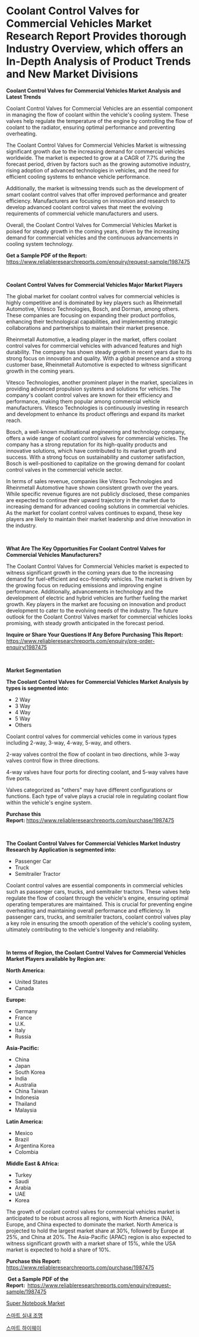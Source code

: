 <p><h1>Coolant Control Valves for Commercial Vehicles Market Research Report Provides thorough Industry Overview, which offers an In-Depth Analysis of Product Trends and New Market Divisions</h1></p><p><strong>Coolant Control Valves for Commercial Vehicles Market Analysis and Latest Trends</strong></p>
<p><p>Coolant Control Valves for Commercial Vehicles are an essential component in managing the flow of coolant within the vehicle's cooling system. These valves help regulate the temperature of the engine by controlling the flow of coolant to the radiator, ensuring optimal performance and preventing overheating.</p><p>The Coolant Control Valves for Commercial Vehicles Market is witnessing significant growth due to the increasing demand for commercial vehicles worldwide. The market is expected to grow at a CAGR of 7.7% during the forecast period, driven by factors such as the growing automotive industry, rising adoption of advanced technologies in vehicles, and the need for efficient cooling systems to enhance vehicle performance.</p><p>Additionally, the market is witnessing trends such as the development of smart coolant control valves that offer improved performance and greater efficiency. Manufacturers are focusing on innovation and research to develop advanced coolant control valves that meet the evolving requirements of commercial vehicle manufacturers and users.</p><p>Overall, the Coolant Control Valves for Commercial Vehicles Market is poised for steady growth in the coming years, driven by the increasing demand for commercial vehicles and the continuous advancements in cooling system technology.</p></p>
<p><strong>Get a Sample PDF of the Report:&nbsp;</strong> <a href="https://www.reliableresearchreports.com/enquiry/request-sample/1987475">https://www.reliableresearchreports.com/enquiry/request-sample/1987475</a></p>
<p>&nbsp;</p>
<p><strong>Coolant Control Valves for Commercial Vehicles Major Market Players</strong></p>
<p><p>The global market for coolant control valves for commercial vehicles is highly competitive and is dominated by key players such as Rheinmetall Automotive, Vitesco Technologies, Bosch, and Dorman, among others. These companies are focusing on expanding their product portfolios, enhancing their technological capabilities, and implementing strategic collaborations and partnerships to maintain their market presence.</p><p>Rheinmetall Automotive, a leading player in the market, offers coolant control valves for commercial vehicles with advanced features and high durability. The company has shown steady growth in recent years due to its strong focus on innovation and quality. With a global presence and a strong customer base, Rheinmetall Automotive is expected to witness significant growth in the coming years.</p><p>Vitesco Technologies, another prominent player in the market, specializes in providing advanced propulsion systems and solutions for vehicles. The company's coolant control valves are known for their efficiency and performance, making them popular among commercial vehicle manufacturers. Vitesco Technologies is continuously investing in research and development to enhance its product offerings and expand its market reach.</p><p>Bosch, a well-known multinational engineering and technology company, offers a wide range of coolant control valves for commercial vehicles. The company has a strong reputation for its high-quality products and innovative solutions, which have contributed to its market growth and success. With a strong focus on sustainability and customer satisfaction, Bosch is well-positioned to capitalize on the growing demand for coolant control valves in the commercial vehicle sector.</p><p>In terms of sales revenue, companies like Vitesco Technologies and Rheinmetall Automotive have shown consistent growth over the years. While specific revenue figures are not publicly disclosed, these companies are expected to continue their upward trajectory in the market due to increasing demand for advanced cooling solutions in commercial vehicles. As the market for coolant control valves continues to expand, these key players are likely to maintain their market leadership and drive innovation in the industry.</p></p>
<p>&nbsp;</p>
<p><strong>What Are The Key Opportunities For Coolant Control Valves for Commercial Vehicles Manufacturers?</strong></p>
<p><p>The Coolant Control Valves for Commercial Vehicles market is expected to witness significant growth in the coming years due to the increasing demand for fuel-efficient and eco-friendly vehicles. The market is driven by the growing focus on reducing emissions and improving engine performance. Additionally, advancements in technology and the development of electric and hybrid vehicles are further fueling the market growth. Key players in the market are focusing on innovation and product development to cater to the evolving needs of the industry. The future outlook for the Coolant Control Valves market for commercial vehicles looks promising, with steady growth anticipated in the forecast period.</p></p>
<p><strong>Inquire or Share Your Questions If Any Before Purchasing This Report:</strong> <a href="https://www.reliableresearchreports.com/enquiry/pre-order-enquiry/1987475">https://www.reliableresearchreports.com/enquiry/pre-order-enquiry/1987475</a></p>
<p>&nbsp;</p>
<p><strong>Market Segmentation</strong></p>
<p><strong>The Coolant Control Valves for Commercial Vehicles Market Analysis by types is segmented into:</strong></p>
<p><ul><li>2 Way</li><li>3 Way</li><li>4 Way</li><li>5 Way</li><li>Others</li></ul></p>
<p><p>Coolant control valves for commercial vehicles come in various types including 2-way, 3-way, 4-way, 5-way, and others. </p><p>2-way valves control the flow of coolant in two directions, while 3-way valves control flow in three directions. </p><p>4-way valves have four ports for directing coolant, and 5-way valves have five ports. </p><p>Valves categorized as "others" may have different configurations or functions. Each type of valve plays a crucial role in regulating coolant flow within the vehicle's engine system.</p></p>
<p><strong>Purchase this Report:&nbsp;</strong><a href="https://www.reliableresearchreports.com/purchase/1987475">https://www.reliableresearchreports.com/purchase/1987475</a></p>
<p>&nbsp;</p>
<p><strong>The Coolant Control Valves for Commercial Vehicles Market Industry Research by Application is segmented into:</strong></p>
<p><ul><li>Passenger Car</li><li>Truck</li><li>Semitrailer Tractor</li></ul></p>
<p><p>Coolant control valves are essential components in commercial vehicles such as passenger cars, trucks, and semitrailer tractors. These valves help regulate the flow of coolant through the vehicle's engine, ensuring optimal operating temperatures are maintained. This is crucial for preventing engine overheating and maintaining overall performance and efficiency. In passenger cars, trucks, and semitrailer tractors, coolant control valves play a key role in ensuring the smooth operation of the vehicle's cooling system, ultimately contributing to the vehicle's longevity and reliability.</p></p>
<p>&nbsp;</p>
<p><strong>In terms of Region, the Coolant Control Valves for Commercial Vehicles Market Players available by Region are:</strong></p>
<p>
    <p> <strong> North America: </strong>
        <ul>
            <li>United States</li>
            <li>Canada</li>
        </ul>
        </p> 
    <p> <strong> Europe: </strong>
        <ul>
            <li>Germany</li>
            <li>France</li>
            <li>U.K.</li>
            <li>Italy</li>
            <li>Russia</li>
        </ul>
        </p> 
    <p> <strong> Asia-Pacific: </strong>
        <ul>
            <li>China</li>
            <li>Japan</li>
            <li>South Korea</li>
            <li>India</li>
            <li>Australia</li>
            <li>China Taiwan</li>
            <li>Indonesia</li>
            <li>Thailand</li>
            <li>Malaysia</li>
        </ul>
        </p> 
    <p> <strong> Latin America: </strong>
        <ul>
            <li>Mexico</li>
            <li>Brazil</li>
            <li>Argentina Korea</li>
            <li>Colombia</li>
        </ul>
        </p> 
    <p> <strong> Middle East & Africa: </strong>
        <ul>
            <li>Turkey</li>
            <li>Saudi</li>
            <li>Arabia</li>
            <li>UAE</li>
            <li>Korea</li>
        </ul>
    </p>
    </p>
<p><p>The growth of coolant control valves for commercial vehicles market is anticipated to be robust across all regions, with North America (NA), Europe, and China expected to dominate the market. North America is projected to hold the largest market share at 30%, followed by Europe at 25%, and China at 20%. The Asia-Pacific (APAC) region is also expected to witness significant growth with a market share of 15%, while the USA market is expected to hold a share of 10%.</p></p>
<p><strong>Purchase this Report: </strong><a href="https://www.reliableresearchreports.com/purchase/1987475">https://www.reliableresearchreports.com/purchase/1987475</a></p>
<p>&nbsp;<strong>Get a Sample PDF of the Report:&nbsp;&nbsp;</strong><a href="https://www.reliableresearchreports.com/enquiry/request-sample/1987475">https://www.reliableresearchreports.com/enquiry/request-sample/1987475</a></p>
<p><strong></strong></p>
<p><p><a href="https://view.publitas.com/reportprime-1/super-notebook-market-analysis-examines-its-scope-on-growth-opportunities-and-forecasted-trends-spanning-from-2023-to-2030/">Super Notebook Market</a></p><p><a href="https://medium.com/@mosesspinka1914/%EC%8A%A4%EB%A7%88%ED%8A%B8-%EC%9D%B8%EB%8F%84%EC%96%B4-%EC%A1%B0%EB%AA%85-%EC%8B%9C%EC%9E%A5-%EC%8B%9C%EC%9E%A5-cagr-%EC%8B%9C%EC%9E%A5-%ED%8A%B8%EB%A0%8C%EB%93%9C-%EB%B0%8F-%EC%84%B1%EC%9E%A5-%EC%A0%84%EB%9E%B5%EC%97%90-%EB%8C%80%ED%95%9C-%ED%86%B5%EC%B0%B0%EB%A0%A5-6f1977af0462">스마트 실내 조명</a></p><p><a href="https://medium.com/@mosesspinka1914/2024%EB%85%84%EB%B6%80%ED%84%B0-2031%EB%85%84%EA%B9%8C%EC%A7%80-%EA%B8%B0%EA%B0%84%EC%97%90-%EB%8C%80%ED%95%9C-%EC%8A%A4%EB%A7%88%ED%8A%B8-%EA%B3%A0%EC%86%8D%EB%8F%84%EB%A1%9C-%EC%8B%9C%EC%9E%A5-%EB%B6%84%EC%84%9D%EA%B3%BC-%ED%81%AC%EA%B8%B0-%EC%98%88%EC%B8%A1-fff85d9e332b">스마트 하이웨이</a></p></p>